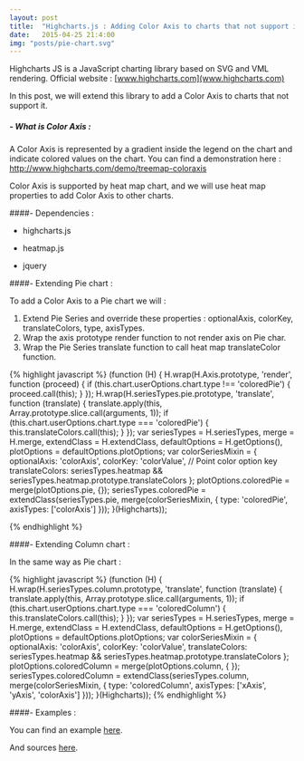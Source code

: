 ```yaml
---
layout: post
title:  "Highcharts.js : Adding Color Axis to charts that not support it"
date:   2015-04-25 21:4:00
img: "posts/pie-chart.svg"
---
```


Highcharts JS is a JavaScript charting library based on SVG and VML rendering. Official website : [www.highcharts.com](www.highcharts.com)

In this post, we will extend this library to add a Color Axis to charts that not support it.

##### - What is Color Axis :

A Color Axis is represented by a gradient inside the legend on the chart and indicate colored values on the chart.
You can find a demonstration here : http://www.highcharts.com/demo/treemap-coloraxis 

Color Axis is supported by heat map chart, and we will use heat map properties to add Color Axis to other charts.

####- Dependencies :

+ highcharts.js

+ heatmap.js

+ jquery

####- Extending Pie chart :

To add a Color Axis to a Pie chart we will :

1. Extend Pie Series and override these properties : optionalAxis, colorKey, translateColors, type, axisTypes.
2. Wrap the axis prototype render function to not render axis on Pie char.
3. Wrap the Pie Series translate function to call heat map translateColor function.

{% highlight javascript %}
    (function (H) {
        H.wrap(H.Axis.prototype, 'render', function (proceed) {
            if (this.chart.userOptions.chart.type !== 'coloredPie') {
                proceed.call(this);
            }
        });
        H.wrap(H.seriesTypes.pie.prototype, 'translate', function (translate) {
            translate.apply(this, Array.prototype.slice.call(arguments, 1));
            if (this.chart.userOptions.chart.type === 'coloredPie') {
                this.translateColors.call(this);
            }
        });
        var seriesTypes = H.seriesTypes,
            merge = H.merge,
            extendClass = H.extendClass,
            defaultOptions = H.getOptions(),
            plotOptions = defaultOptions.plotOptions;
        var colorSeriesMixin = {
            optionalAxis: 'colorAxis',
            colorKey: 'colorValue', // Point color option key
            translateColors: seriesTypes.heatmap && seriesTypes.heatmap.prototype.translateColors
        };
        plotOptions.coloredPie = merge(plotOptions.pie, {});
        seriesTypes.coloredPie = extendClass(seriesTypes.pie, merge(colorSeriesMixin, {
            type: 'coloredPie',
            axisTypes: ['colorAxis']
        }));
}(Highcharts));

{% endhighlight %}

####- Extending Column chart :

In the same way as Pie chart : 

{% highlight javascript %}
    (function (H) {
        H.wrap(H.seriesTypes.column.prototype, 'translate', function (translate) {
            translate.apply(this, Array.prototype.slice.call(arguments, 1));
            if (this.chart.userOptions.chart.type === 'coloredColumn') {
                this.translateColors.call(this);
            }
        });
        var seriesTypes = H.seriesTypes,
            merge = H.merge,
            extendClass = H.extendClass,
            defaultOptions = H.getOptions(),
            plotOptions = defaultOptions.plotOptions;
        var colorSeriesMixin = {
            optionalAxis: 'colorAxis',
            colorKey: 'colorValue',
            translateColors: seriesTypes.heatmap && seriesTypes.heatmap.prototype.translateColors
        };
        plotOptions.coloredColumn = merge(plotOptions.column, { });
        seriesTypes.coloredColumn = extendClass(seriesTypes.column, merge(colorSeriesMixin, {
            type: 'coloredColumn',
            axisTypes: ['xAxis', 'yAxis', 'colorAxis']
        }));
    }(Highcharts));
{% endhighlight %}

####- Examples :

You can find an example [here](http://embed.plnkr.co/XWdQNB/preview).

And sources [here](https://github.com/HichamBI/Extending-Highcharts).
